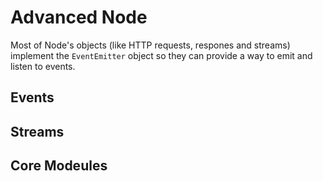 # Advanced Node 

Most of Node's objects (like HTTP requests, respones and streams) implement the `EventEmitter` object so they can provide a way to emit and listen to events.

## Events 

## Streams 

## Core Modeules 

## 